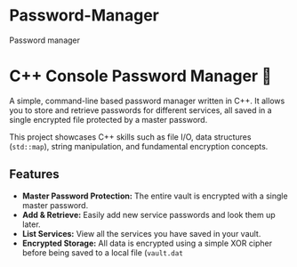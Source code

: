 # Password-Manager
Password manager
# C++ Console Password Manager 🔐

A simple, command-line based password manager written in C++. It allows you to store and retrieve passwords for different services, all saved in a single encrypted file protected by a master password.

This project showcases C++ skills such as file I/O, data structures (`std::map`), string manipulation, and fundamental encryption concepts.

## Features
-   **Master Password Protection:** The entire vault is encrypted with a single master password.
-   **Add & Retrieve:** Easily add new service passwords and look them up later.
-   **List Services:** View all the services you have saved in your vault.
-   **Encrypted Storage:** All data is encrypted using a simple XOR cipher before being saved to a local file (`vault.dat`
